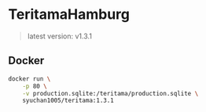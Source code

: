 # TeritamaHamburg
> latest version: v1.3.1

## Docker
```bash
docker run \
    -p 80 \
    -v production.sqlite:/teritama/production.sqlite \
    syuchan1005/teritama:1.3.1
```
